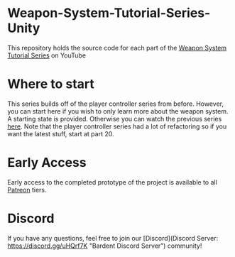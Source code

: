 # Weapon-System-Tutorial-Series-Unity
 This repository holds the source code for each part of the [Weapon System Tutorial Series](https://www.youtube.com/c/Bardent "Bardent YouTube Channel") on YouTube
 
# Where to start
 This series builds off of the player controller series from before. However, you can start here if you wish to only learn more about the weapon system. A starting state is provided. Otherwise you can watch the previous series [here](https://www.youtube.com/playlist?list=PLy78FINcVmjA0zDBhLuLNL1Jo6xNMMq-W). Note that the player controller series had a lot of refactoring so if you want the latest stuff, start at part 20.

# Early Access
Early access to the completed prototype of the project is available to all [Patreon](https://www.patreon.com/Bardent "Bardent Patreon Page") tiers.

# Discord
If you have any questions, feel free to join our [Discord](Discord Server:
https://discord.gg/uHQrf7K "Bardent Discord Server") community!
